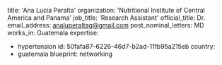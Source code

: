 title: 'Ana Lucía Peralta'
organization: 'Nutritional Institute of Central America and Panama'
job_title: 'Research Assistant'
official_title: Dr.
email_address: analuperaltag@gmail.com
post_nominal_letters: MD
works_in: Guatemala
expertise:
  - hypertension
id: 50fafa87-6226-46d7-b2ad-11fb95a215eb
country:
  - guatemala
blueprint: networking
